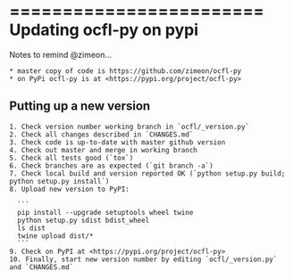 ========================
Updating ocfl-py on pypi
========================

  Notes to remind @zimeon...

    * master copy of code is https://github.com/zimeon/ocfl-py
    * on PyPi ocfl-py is at <https://pypi.org/project/ocfl-py>

Putting up a new version
------------------------

    1. Check version number working branch in `ocfl/_version.py`
    2. Check all changes described in `CHANGES.md`
    3. Check code is up-to-date with master github version
    4. Check out master and merge in working branch
    5. Check all tests good (`tox`)
    6. Check branches are as expected (`git branch -a`)
    7. Check local build and version reported OK (`python setup.py build; python setup.py install`)
    8. Upload new version to PyPI:

      ```
      pip install --upgrade setuptools wheel twine
      python setup.py sdist bdist_wheel
      ls dist
      twine upload dist/*
      ```
    9. Check on PyPI at <https://pypi.org/project/ocfl-py>
    10. Finally, start new version number by editing `ocfl/_version.py` and `CHANGES.md`

